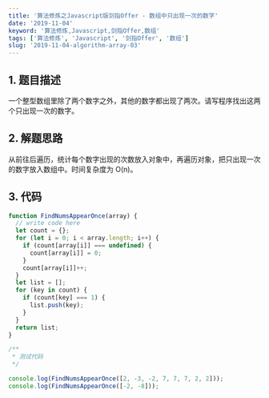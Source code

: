 ```yaml
---
title: '算法修炼之Javascript版剑指Offer - 数组中只出现一次的数字'
date: '2019-11-04'
keyword: '算法修炼,Javascript,剑指Offer,数组'
tags: ['算法修炼', 'Javascript', '剑指Offer', '数组']
slug: '2019-11-04-algorithm-array-03'
---
```


## 1. 题目描述

一个整型数组里除了两个数字之外，其他的数字都出现了两次。请写程序找出这两个只出现一次的数字。

## 2. 解题思路

从前往后遍历，统计每个数字出现的次数放入对象中，再遍历对象，把只出现一次的数字放入数组中。时间复杂度为 O(n)。

## 3. 代码

```javascript
function FindNumsAppearOnce(array) {
  // write code here
  let count = {};
  for (let i = 0; i < array.length; i++) {
    if (count[array[i]] === undefined) {
      count[array[i]] = 0;
    }
    count[array[i]]++;
  }
  let list = [];
  for (key in count) {
    if (count[key] === 1) {
      list.push(key);
    }
  }
  return list;
}

/**
 * 测试代码
 */

console.log(FindNumsAppearOnce([2, -3, -2, 7, 7, 7, 2, 2]));
console.log(FindNumsAppearOnce([-2, -8]));
```
